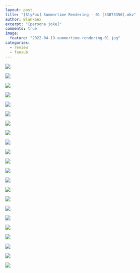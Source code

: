 ```yaml
---
layout: post
title: "[SlyFox] Summertime Rendering - 01 [33073356].mkv"
author: Blankaex
excerpt: "[persona joke]"
comments: true
image:
  feature: "2022-04-19-summertime-rendering-01.jpg"
categories:
  - review
  - fansub
---
```



![](https://i.imgur.com/MEIdG5n.png)

![](https://i.imgur.com/Z8EbBGZ.png)

![](https://i.imgur.com/Qt5IilK.png)

![](https://i.imgur.com/Wj6rRGP.png)

![](https://i.imgur.com/pCG6uao.png)

![](https://i.imgur.com/M6suyJ9.png)

![](https://i.imgur.com/ImRBWrz.png)

![](https://i.imgur.com/srM0mIa.png)

![](https://i.imgur.com/D2SA95s.png)

![](https://i.imgur.com/u0tdh1E.png)

![](https://i.imgur.com/gGY3owY.png)

![](https://i.imgur.com/OkDunLh.png)

![](https://i.imgur.com/Qb5tCRf.png)

![](https://i.imgur.com/WCUUFcs.png)

![](https://i.imgur.com/Jk6Y4qg.png)

![](https://i.imgur.com/FdoMUUZ.png)

![](https://i.imgur.com/YVUG9J7.png)

![](https://i.imgur.com/f0iGGKG.jpg)

![](https://i.imgur.com/Ul95Sdm.png)

![](https://i.imgur.com/OdFisfr.png)

![](https://i.imgur.com/d4MepQv.png)

![](https://i.imgur.com/g5dfTV7.png)

